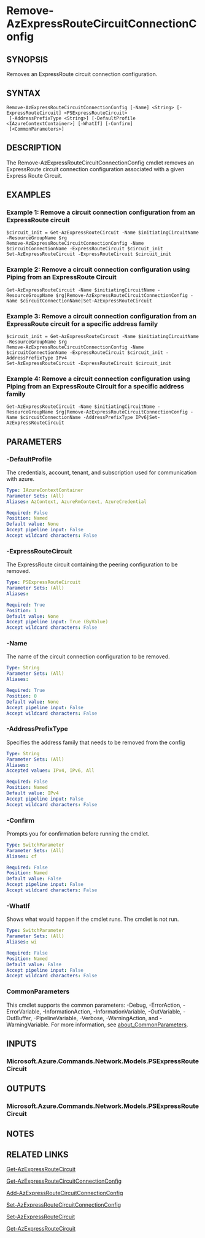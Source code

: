 ﻿---
external help file: Microsoft.Azure.PowerShell.Cmdlets.Network.dll-Help.xml
Module Name: Az.Network
online version: https://learn.microsoft.com/powershell/module/az.network/remove-azexpressroutecircuitconnectionconfig
schema: 2.0.0
---

# Remove-AzExpressRouteCircuitConnectionConfig

## SYNOPSIS
Removes an ExpressRoute circuit connection configuration.

## SYNTAX

```
Remove-AzExpressRouteCircuitConnectionConfig [-Name] <String> [-ExpressRouteCircuit] <PSExpressRouteCircuit>
 [-AddressPrefixType <String>] [-DefaultProfile <IAzureContextContainer>] [-WhatIf] [-Confirm]
 [<CommonParameters>]
```

## DESCRIPTION
The Remove-AzExpressRouteCircuitConnectionConfig cmdlet removes an ExpressRoute circuit connection configuration associated with a given Express Route Circuit.

## EXAMPLES

### Example 1: Remove a circuit connection configuration from an ExpressRoute circuit
```
$circuit_init = Get-AzExpressRouteCircuit -Name $initiatingCircuitName -ResourceGroupName $rg
Remove-AzExpressRouteCircuitConnectionConfig -Name $circuitConnectionName -ExpressRouteCircuit $circuit_init
Set-AzExpressRouteCircuit -ExpressRouteCircuit $circuit_init
```

### Example 2: Remove a circuit connection configuration using Piping from an ExpressRoute Circuit
```
Get-AzExpressRouteCircuit -Name $initiatingCircuitName -ResourceGroupName $rg|Remove-AzExpressRouteCircuitConnectionConfig -Name $circuitConnectionName|Set-AzExpressRouteCircuit
```

### Example 3: Remove a circuit connection configuration from an ExpressRoute circuit for a specific address family
```
$circuit_init = Get-AzExpressRouteCircuit -Name $initiatingCircuitName -ResourceGroupName $rg
Remove-AzExpressRouteCircuitConnectionConfig -Name $circuitConnectionName -ExpressRouteCircuit $circuit_init -AddressPrefixType IPv4
Set-AzExpressRouteCircuit -ExpressRouteCircuit $circuit_init
```

### Example 4: Remove a circuit connection configuration using Piping from an ExpressRoute Circuit for a specific address family
```
Get-AzExpressRouteCircuit -Name $initiatingCircuitName -ResourceGroupName $rg|Remove-AzExpressRouteCircuitConnectionConfig -Name $circuitConnectionName -AddressPrefixType IPv6|Set-AzExpressRouteCircuit
```

## PARAMETERS

### -DefaultProfile
The credentials, account, tenant, and subscription used for communication with azure.

```yaml
Type: IAzureContextContainer
Parameter Sets: (All)
Aliases: AzContext, AzureRmContext, AzureCredential

Required: False
Position: Named
Default value: None
Accept pipeline input: False
Accept wildcard characters: False
```

### -ExpressRouteCircuit
The ExpressRoute circuit containing the peering configuration to be removed.

```yaml
Type: PSExpressRouteCircuit
Parameter Sets: (All)
Aliases:

Required: True
Position: 1
Default value: None
Accept pipeline input: True (ByValue)
Accept wildcard characters: False
```

### -Name
The name of the circuit connection configuration to be removed.

```yaml
Type: String
Parameter Sets: (All)
Aliases:

Required: True
Position: 0
Default value: None
Accept pipeline input: False
Accept wildcard characters: False
```

### -AddressPrefixType
Specifies the address family that needs to be removed from the config

```yaml
Type: String
Parameter Sets: (All)
Aliases:
Accepted values: IPv4, IPv6, All

Required: False
Position: Named
Default value: IPv4
Accept pipeline input: False
Accept wildcard characters: False
```

### -Confirm
Prompts you for confirmation before running the cmdlet.

```yaml
Type: SwitchParameter
Parameter Sets: (All)
Aliases: cf

Required: False
Position: Named
Default value: False
Accept pipeline input: False
Accept wildcard characters: False
```

### -WhatIf
Shows what would happen if the cmdlet runs.
The cmdlet is not run.

```yaml
Type: SwitchParameter
Parameter Sets: (All)
Aliases: wi

Required: False
Position: Named
Default value: False
Accept pipeline input: False
Accept wildcard characters: False
```

### CommonParameters
This cmdlet supports the common parameters: -Debug, -ErrorAction, -ErrorVariable, -InformationAction, -InformationVariable, -OutVariable, -OutBuffer, -PipelineVariable, -Verbose, -WarningAction, and -WarningVariable. For more information, see [about_CommonParameters](http://go.microsoft.com/fwlink/?LinkID=113216).

## INPUTS

### Microsoft.Azure.Commands.Network.Models.PSExpressRouteCircuit
## OUTPUTS

### Microsoft.Azure.Commands.Network.Models.PSExpressRouteCircuit
## NOTES

## RELATED LINKS

[Get-AzExpressRouteCircuit]()

[Get-AzExpressRouteCircuitConnectionConfig]()

[Add-AzExpressRouteCircuitConnectionConfig]()

[Set-AzExpressRouteCircuitConnectionConfig]()

[Set-AzExpressRouteCircuit]()

[Get-AzExpressRouteCircuit]()

